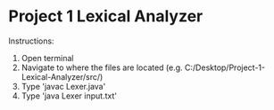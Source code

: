 # Project 1 Lexical Analyzer

Instructions:
  1. Open terminal
  2. Navigate to where the files are located (e.g. C:/Desktop/Project-1-Lexical-Analyzer/src/)
  3. Type 'javac Lexer.java'
  4. Type 'java Lexer input.txt'
